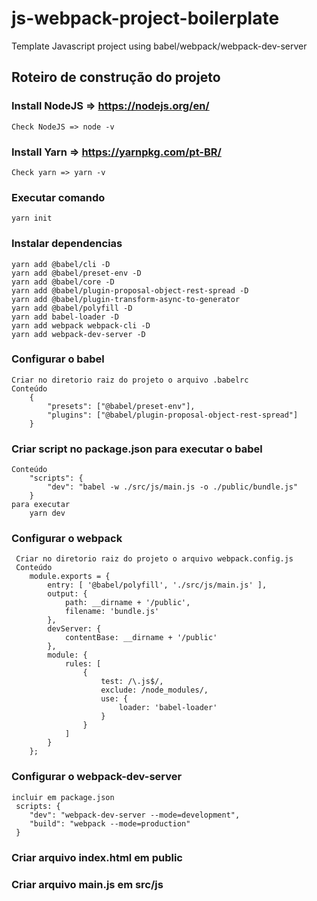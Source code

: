 # js-webpack-project-boilerplate
Template Javascript project using babel/webpack/webpack-dev-server 

## Roteiro de construção do projeto

### Install NodeJS => https://nodejs.org/en/
    Check NodeJS => node -v
### Install Yarn => https://yarnpkg.com/pt-BR/
    Check yarn => yarn -v

### Executar comando
    yarn init

### Instalar dependencias
    yarn add @babel/cli -D
    yarn add @babel/preset-env -D
    yarn add @babel/core -D 
    yarn add @babel/plugin-proposal-object-rest-spread -D
    yarn add @babel/plugin-transform-async-to-generator
    yarn add @babel/polyfill -D
    yarn add babel-loader -D
    yarn add webpack webpack-cli -D
    yarn add webpack-dev-server -D 


### Configurar o babel
    Criar no diretorio raiz do projeto o arquivo .babelrc
    Conteúdo
        {
            "presets": ["@babel/preset-env"],
            "plugins": ["@babel/plugin-proposal-object-rest-spread"]
        }


### Criar script no package.json para executar o babel
    Conteúdo
    	"scripts": {
    		"dev": "babel -w ./src/js/main.js -o ./public/bundle.js"
	    }
    para executar 
        yarn dev

### Configurar o webpack
     Criar no diretorio raiz do projeto o arquivo webpack.config.js
     Conteúdo
        module.exports = {
            entry: [ '@babel/polyfill', './src/js/main.js' ],
            output: {
                path: __dirname + '/public',
                filename: 'bundle.js'
            },
            devServer: {
                contentBase: __dirname + '/public'
            },
            module: {
                rules: [
                    {
                        test: /\.js$/,
                        exclude: /node_modules/,
                        use: {
                            loader: 'babel-loader'
                        }
                    }
                ]
            }
        };

### Configurar o webpack-dev-server
    incluir em package.json 
     scripts: {
        "dev": "webpack-dev-server --mode=development",
		"build": "webpack --mode=production"
     }

### Criar arquivo index.html em public
### Criar arquivo main.js em src/js
